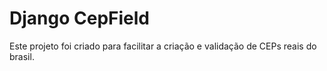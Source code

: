 # Django CepField

Este projeto foi criado para facilitar a criação e validação de CEPs reais do brasil.
